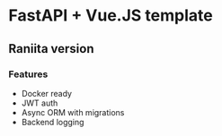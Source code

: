 # FastAPI + Vue.JS template
## Raniita version

### Features
* Docker ready
* JWT auth
* Async ORM with migrations
* Backend logging
 